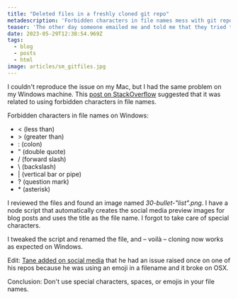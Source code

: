 ```yaml
---
title: "Deleted files in a freshly cloned git repo"
metadescription: 'Forbidden characters in file names mess with git repos on Windows.'
teaser: 'The other day someone emailed me and told me that they tried to clone the [HTMHell repo](https://github.com/matuzo/HTMHell), but they only got an empty folder (except for the hidden .git folder), and all files were deleted as if they cloned the repo and immediately moved all files into the trash.'
date: 2023-05-29T12:38:54.969Z
tags:
  - blog
  - posts
  - html
image: articles/sm_gitfiles.jpg
---
```


<style>
  li {
    margin: 0 !important;
  }
</style>

I couldn't reproduce the issue on my Mac, but I had the same problem on my Windows machine. This [post on StackOverflow](https://stackoverflow.com/a/61079472) suggested that it was related to using forbidden characters in file names. 


<div class="highlight">

  Forbidden characters in file names on Windows:

  * &lt; (less than)
  * &gt; (greater than)
  * : (colon)
  * " (double quote)
  * / (forward slash)
  * \ (backslash)
  * | (vertical bar or pipe)
  * ? (question mark)
  * &ast; (asterisk)

</div>

I reviewed the files and found an image named _30-bullet-"list".png_. I have a node script that automatically creates the social media preview images for blog posts and uses the title as the file name. I forgot to take care of special characters.

I tweaked the script and renamed the file, and – voilà – cloning now works as expected on Windows.

Edit: [Tane added on social media](https://front-end.social/@tanepiper@tane.codes/110450742495407620) that he had an issue raised once on one of his repos because he was using an emoji in a filename and it broke on OSX.

Conclusion: Don't use special characters, spaces, or emojis in your file names.